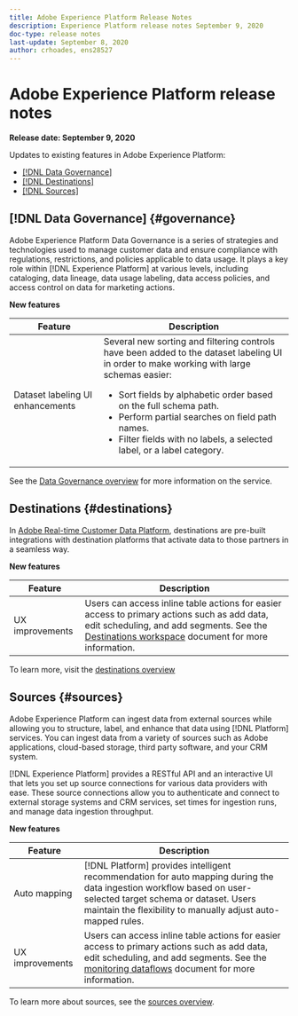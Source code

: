 ```yaml
---
title: Adobe Experience Platform Release Notes
description: Experience Platform release notes September 9, 2020
doc-type: release notes
last-update: September 8, 2020
author: crhoades, ens28527
---
```


# Adobe Experience Platform release notes 

**Release date: September 9, 2020**

Updates to existing features in Adobe Experience Platform:

* [[!DNL Data Governance]](#governance)
* [[!DNL Destinations]](#destinations)
* [[!DNL Sources]](#sources)

## [!DNL Data Governance] {#governance}

Adobe Experience Platform Data Governance is a series of strategies and technologies used to manage customer data and ensure compliance with regulations, restrictions, and policies applicable to data usage. It plays a key role within [!DNL Experience Platform] at various levels, including cataloging, data lineage, data usage labeling, data access policies, and access control on data for marketing actions.

**New features**

| Feature | Description |
| --- | --- |
| Dataset labeling UI enhancements | Several new sorting and filtering controls have been added to the dataset labeling UI in order to make working with large schemas easier: <ul><li>Sort fields by alphabetic order based on the full schema path.</li><li>Perform partial searches on field path names.</li><li>Filter fields with no labels, a selected label, or a label category.</li></ul> |

See the [Data Governance overview](../../data-governance/home.md) for more information on the service.

## Destinations {#destinations}

In [Adobe Real-time Customer Data Platform](../../rtcdp/overview.md), destinations are pre-built integrations with destination platforms that activate data to those partners in a seamless way.

**New features**

| Feature | Description |
| ------- | ----------- |
| UX improvements | Users can access inline table actions for easier access to primary actions such as add data, edit scheduling, and add segments. See the [Destinations workspace](../../rtcdp/destinations/destinations-workspace.md) document for more information. |

To learn more, visit the [destinations overview](../../rtcdp/destinations/destinations-overview.md)

## Sources {#sources}

Adobe Experience Platform can ingest data from external sources while allowing you to structure, label, and enhance that data using [!DNL Platform] services. You can ingest data from a variety of sources such as Adobe applications, cloud-based storage, third party software, and your CRM system.

[!DNL Experience Platform] provides a RESTful API and an interactive UI that lets you set up source connections for various data providers with ease. These source connections allow you to authenticate and connect to external storage systems and CRM services, set times for ingestion runs, and manage data ingestion throughput.

**New features**

| Feature | Description |
| ------- | ----------- |
| Auto mapping | [!DNL Platform] provides intelligent recommendation for auto mapping during the data ingestion workflow based on user-selected target schema or dataset. Users maintain the flexibility to manually adjust auto-mapped rules. |
| UX improvements | Users can access inline table actions for easier access to primary actions such as add data, edit scheduling, and add segments. See the [monitoring dataflows](../../sources/tutorials/ui/monitor.md) document for more information. |

To learn more about sources, see the [sources overview](../../sources/home.md).
